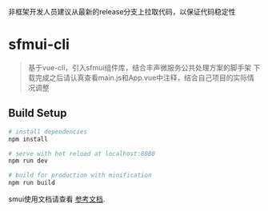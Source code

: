 非框架开发人员建议从最新的release分支上拉取代码，以保证代码稳定性

# sfmui-cli

> 基于vue-cli，引入sfmui组件库，结合丰声微服务公共处理方案的脚手架
> 下载完成之后请认真查看main.js和App.vue中注释，结合自己项目的实际情况调整

## Build Setup
 
``` bash
# install dependencies
npm install

# serve with hot reload at localhost:8080
npm run dev

# build for production with minification
npm run build

```

smui使用文档请查看 [参考文档](http://osfp.sf-express.com/docs/#/zh-cn2).
